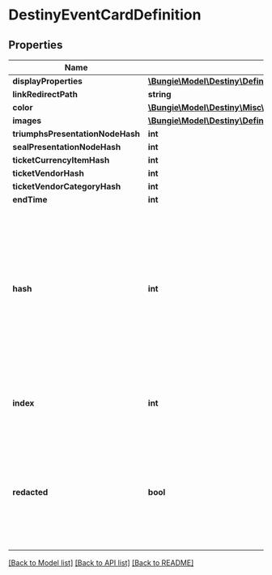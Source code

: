 # DestinyEventCardDefinition

## Properties
Name | Type | Description | Notes
------------ | ------------- | ------------- | -------------
**displayProperties** | [**\Bungie\Model\Destiny\Definitions\Common\DestinyDisplayPropertiesDefinition**](DestinyDisplayPropertiesDefinition.md) |  | [optional] 
**linkRedirectPath** | **string** |  | [optional] 
**color** | [**\Bungie\Model\Destiny\Misc\DestinyColor**](DestinyColor.md) |  | [optional] 
**images** | [**\Bungie\Model\Destiny\Definitions\Seasons\DestinyEventCardImages**](DestinyEventCardImages.md) |  | [optional] 
**triumphsPresentationNodeHash** | **int** |  | [optional] 
**sealPresentationNodeHash** | **int** |  | [optional] 
**ticketCurrencyItemHash** | **int** |  | [optional] 
**ticketVendorHash** | **int** |  | [optional] 
**ticketVendorCategoryHash** | **int** |  | [optional] 
**endTime** | **int** |  | [optional] 
**hash** | **int** | The unique identifier for this entity. Guaranteed to be unique for the type of entity, but not globally.  When entities refer to each other in Destiny content, it is this hash that they are referring to. | [optional] 
**index** | **int** | The index of the entity as it was found in the investment tables. | [optional] 
**redacted** | **bool** | If this is true, then there is an entity with this identifier/type combination, but BNet is not yet allowed to show it. Sorry! | [optional] 

[[Back to Model list]](../README.md#documentation-for-models) [[Back to API list]](../README.md#documentation-for-api-endpoints) [[Back to README]](../README.md)


